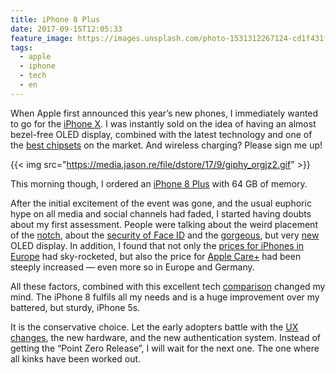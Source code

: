 ```yaml
---
title: iPhone 8 Plus
date: 2017-09-15T12:05:33
feature_image: https://images.unsplash.com/photo-1531312267124-cd1f431feb1e?ixlib=rb-0.3.5&q=80&fm=jpg&crop=entropy&cs=tinysrgb&w=1080&fit=max&ixid=eyJhcHBfaWQiOjExNzczfQ&s=92a8bd465d96124b333acde13af758d6
tags:
  - apple
  - iphone
  - tech
  - en
---
```


When Apple first announced this year’s new phones, I immediately wanted to go for the [iPhone X](https://www.apple.com/iphone-x/). I was instantly sold on the idea of having an almost bezel-free OLED display, combined with the latest technology and one of the [best chipsets](http://www.androidauthority.com/apple-a10-fusion-chip-performance-723918/) on the market. And wireless charging? Please sign me up!

{{< img src="https://media.jason.re/file/dstore/17/9/giphy_orgjz2.gif" >}}

This morning though, I ordered an [iPhone 8 Plus](https://www.apple.com/iphone-8/) with 64 GB of memory.

After the initial excitement of the event was gone, and the usual euphoric hype on all media and social channels had faded, I started having doubts about my first assessment. People were talking about the weird placement of the [notch](https://www.theverge.com/2017/9/14/16306298/apple-iphone-x-screen-notch), about the [security of Face ID](https://www.troyhunt.com/face-id-touch-id-pins-no-id-and-pragmatic-security/) and the [gorgeous](https://arstechnica.com/gadgets/2017/09/hands-on-with-the-iphone-x-oled-and-hdr-outshine-everything-else/), but very [new](http://bgr.com/2017/09/11/iphone-x-specs-oled-display-burn-in/) OLED display. In addition, I found that not only the [prices for iPhones in Europe](http://mashable.com/2017/09/13/iphone-x-prices-europe/#TVu8ojmZFOqD) had sky-rocketed, but also the price for [Apple Care+](https://www.theverge.com/circuitbreaker/2017/9/12/16297886/applecare-plus-iphone-x-199-price-increase) had been steeply increased — even more so in Europe and Germany.

All these factors, combined with this excellent tech [comparison](https://www.macrumors.com/guide/iphone-x-vs-iphone-8-vs-8-plus-tech-specs/) changed my mind. The iPhone 8 fulfils all my needs and is a huge improvement over my battered, but sturdy, iPhone 5s.

It is the conservative choice. Let the early adopters battle with the [UX changes](https://www.forbes.com/sites/marcochiappetta/2017/09/14/the-iphone-x-is-going-to-alienate-long-time-iphone-users-and-apple-purists/#19db472a437e), the new hardware, and the new authentication system. Instead of getting the “Point Zero Release”, I will wait for the next one. The one where all kinks have been worked out.
